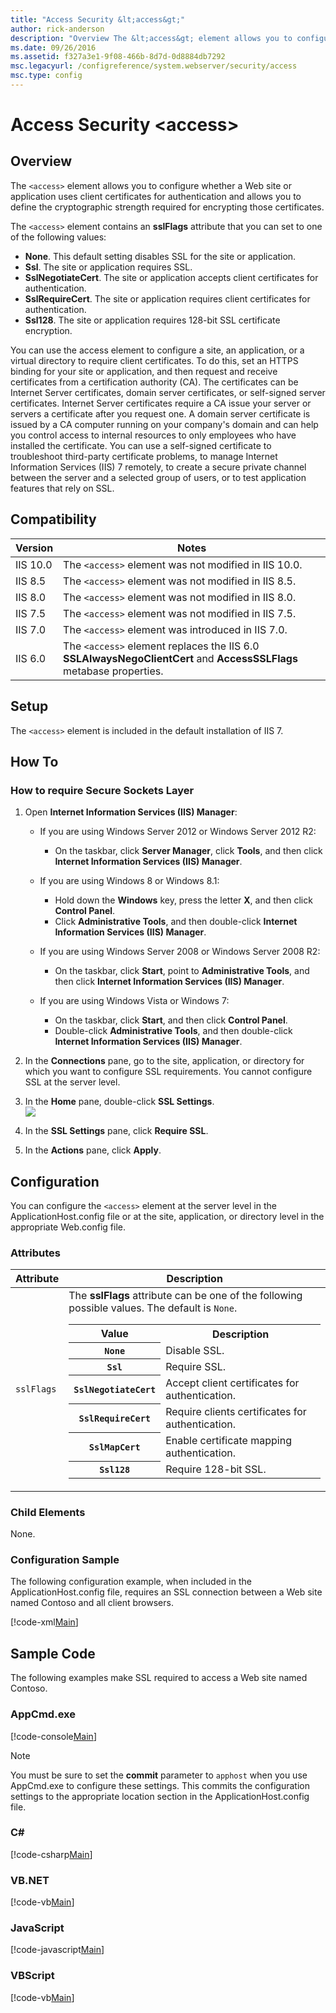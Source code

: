 ```yaml
---
title: "Access Security &lt;access&gt;"
author: rick-anderson
description: "Overview The &lt;access&gt; element allows you to configure whether a Web site or application uses client certificates for authentication and allows you to d..."
ms.date: 09/26/2016
ms.assetid: f327a3e1-9f08-466b-8d7d-0d8884db7292
msc.legacyurl: /configreference/system.webserver/security/access
msc.type: config
---
```

Access Security &lt;access&gt;
====================
<a id="001"></a>
## Overview

The `<access>` element allows you to configure whether a Web site or application uses client certificates for authentication and allows you to define the cryptographic strength required for encrypting those certificates.

The `<access>` element contains an **sslFlags** attribute that you can set to one of the following values:

- **None**. This default setting disables SSL for the site or application.
- **Ssl**. The site or application requires SSL.
- **SslNegotiateCert**. The site or application accepts client certificates for authentication.
- **SslRequireCert**. The site or application requires client certificates for authentication.
- **Ssl128**. The site or application requires 128-bit SSL certificate encryption.

You can use the access element to configure a site, an application, or a virtual directory to require client certificates. To do this, set an HTTPS binding for your site or application, and then request and receive certificates from a certification authority (CA). The certificates can be Internet Server certificates, domain server certificates, or self-signed server certificates. Internet Server certificates require a CA issue your server or servers a certificate after you request one. A domain server certificate is issued by a CA computer running on your company's domain and can help you control access to internal resources to only employees who have installed the certificate. You can use a self-signed certificate to troubleshoot third-party certificate problems, to manage Internet Information Services (IIS) 7 remotely, to create a secure private channel between the server and a selected group of users, or to test application features that rely on SSL.

<a id="002"></a>
## Compatibility

| Version | Notes |
| --- | --- |
| IIS 10.0 | The `<access>` element was not modified in IIS 10.0. |
| IIS 8.5 | The `<access>` element was not modified in IIS 8.5. |
| IIS 8.0 | The `<access>` element was not modified in IIS 8.0. |
| IIS 7.5 | The `<access>` element was not modified in IIS 7.5. |
| IIS 7.0 | The `<access>` element was introduced in IIS 7.0. |
| IIS 6.0 | The `<access>` element replaces the IIS 6.0 **SSLAlwaysNegoClientCert** and **AccessSSLFlags** metabase properties. |

<a id="003"></a>
## Setup

The `<access>` element is included in the default installation of IIS 7.

<a id="004"></a>
## How To

### How to require Secure Sockets Layer

1. Open **Internet Information Services (IIS) Manager**: 

    - If you are using Windows Server 2012 or Windows Server 2012 R2: 

        - On the taskbar, click **Server Manager**, click **Tools**, and then click **Internet Information Services (IIS) Manager**.
    - If you are using Windows 8 or Windows 8.1: 

        - Hold down the **Windows** key, press the letter **X**, and then click **Control Panel**.
        - Click **Administrative Tools**, and then double-click **Internet Information Services (IIS) Manager**.
    - If you are using Windows Server 2008 or Windows Server 2008 R2: 

        - On the taskbar, click **Start**, point to **Administrative Tools**, and then click **Internet Information Services (IIS) Manager**.
    - If you are using Windows Vista or Windows 7: 

        - On the taskbar, click **Start**, and then click **Control Panel**.
        - Double-click **Administrative Tools**, and then double-click **Internet Information Services (IIS) Manager**.
2. In the **Connections** pane, go to the site, application, or directory for which you want to configure SSL requirements. You cannot configure SSL at the server level.
3. In the **Home** pane, double-click **SSL Settings**.  
    [![](access/_static/image2.png)](access/_static/image1.png)
4. In the **SSL Settings** pane, click **Require SSL**.
5. In the **Actions** pane, click **Apply**.
 
<a id="005"></a>
## Configuration

You can configure the `<access>` element at the server level in the ApplicationHost.config file or at the site, application, or directory level in the appropriate Web.config file.

### Attributes

| Attribute | Description |
| --- | --- |
| `sslFlags` | The **sslFlags** attribute can be one of the following possible values. The default is `None`. <table> <tbody> <tr> <th>Value</th> <th>Description</th></tr> <tr> <th><code>None</code></th> <td>Disable SSL.</td></tr> <tr> <th><code>Ssl</code></th> <td>Require SSL.</td></tr> <tr> <th><code>SslNegotiateCert</code></th> <td>Accept client certificates for authentication.</td></tr> <tr> <th><code>SslRequireCert</code></th> <td>Require clients certificates for authentication.</td></tr> <tr> <th><code>SslMapCert</code></th> <td>Enable certificate mapping authentication.</td></tr> <tr> <th><code>Ssl128</code></th> <td>Require 128-bit SSL.</td></tr></tbody></table> |

### Child Elements

None.

### Configuration Sample

The following configuration example, when included in the ApplicationHost.config file, requires an SSL connection between a Web site named Contoso and all client browsers.

[!code-xml[Main](access/samples/sample1.xml)]

<a id="006"></a>
## Sample Code

The following examples make SSL required to access a Web site named Contoso.

### AppCmd.exe

[!code-console[Main](access/samples/sample2.cmd)]

> [!NOTE]
> You must be sure to set the **commit** parameter to `apphost` when you use AppCmd.exe to configure these settings. This commits the configuration settings to the appropriate location section in the ApplicationHost.config file.

### C#

[!code-csharp[Main](access/samples/sample3.cs)]

### VB.NET

[!code-vb[Main](access/samples/sample4.vb)]

### JavaScript

[!code-javascript[Main](access/samples/sample5.js)]

### VBScript

[!code-vb[Main](access/samples/sample6.vb)]